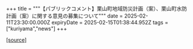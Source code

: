+++
title = """【パブリックコメント】栗山町地域防災計画（案）、栗山町水防計画（案）に関する意見の募集について"""
date = 2025-02-11T23:30:00.000Z
expiryDate = 2025-02-15T01:38:44.952Z
tags = ["kuriyama","news"]
+++


[[source]](https://www.town.kuriyama.hokkaido.jp/soshiki/28/30292.html)
